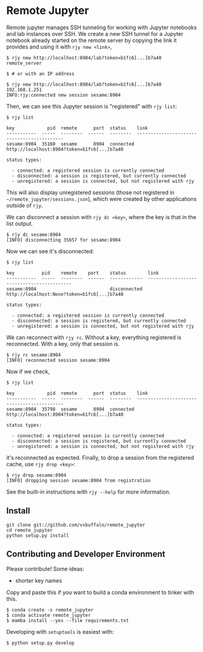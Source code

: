 # Remote Jupyter

Remote jupyter manages SSH tunneling for working with Jupyter 
notebooks and lab instances over SSH. We create a new SSH tunnel
for a Jupyter notebook already started on the remote server by 
copying the link it provides and using it with `rjy new <link>`,

    $ rjy new http://localhost:8904/lab?token=b1fc6[...]b7a40 remote_server

    $ # or with an IP address

    $ rjy new http://localhost:8904/lab?token=b1fc6[...]b7a40 192.168.1.251
    INFO:rjy:connected new session sesame:8904

Then, we can see this Jupyter session is "registered" with `rjy list`:

    $ rjy list

    key            pid  remote      port  status    link
    -----------  -----  --------  ------  --------  -------------------------------------------
    sesame:8904  35160  sesame      8904  connected  http://localhost:8904?token=b1fc6[...]b7a40
    
    status types:
    
      - connected: a registered session is currently connected
      - disconnected: a session is registered, but currently connected
      - unregistered: a session is connected, but not registered with rjy

This will also display unregistered sessions (those not registered in 
`~/remote_jupyter/sessions.json`), which were created by other applications 
outside of `rjy`.

We can disconnect a session with `rjy dc <key>`, where the key is 
that in the list output.

    $ rjy dc sesame:8904
    [INFO] disconnecting 35657 for sesame:8904

Now we can see it's disconnected:

    $ rjy list
    
    key          pid    remote    port    status        link
    -----------  -----  --------  ------  ------------  ------------------------------------------
    sesame:8904                           disconnected  http://localhost:None?token=b1fc6[...]b7a40
    
    status types:
    
      - connected: a registered session is currently connected
      - disconnected: a session is registered, but currently connected
      - unregistered: a session is connected, but not registered with rjy

We can reconnect with `rjy rc`. Without a key, everything registered is 
reconnected. With a key, only that session is.

    $ rjy rc sesame:8904
    [INFO] reconnected session sesame:8904

Now if we check,

    $ rjy list
    
    key            pid  remote      port  status    link
    -----------  -----  --------  ------  --------  -------------------------------------------
    sesame:8904  35798  sesame      8904  connected  http://localhost:8904?token=b1fc6[...]b7a40
    
    status types:
    
      - connected: a registered session is currently connected
      - disconnected: a session is registered, but currently connected
      - unregistered: a session is connected, but not registered with rjy

it's reconnected as expected. Finally, to drop a session from the registered cache,
use `rjy drop <key>`:

    $ rjy drop sesame:8904
    [INFO] dropping session sesame:8904 from registration

See the built-in instructions with `rjy --help` for more information.
    

## Install
    
    git clone git://github.com/vsbuffalo/remote_jupyter
    cd remote_jupyter
    python setup.py install


## Contributing and Developer Environment

Please contribute! Some ideas:

 - shorter key names

Copy and paste this if you want to build a conda environment to tinker with this.

    $ conda create -s remote_jupyter
    $ conda activate remote_jupyter
    $ mamba install --yes --file requirements.txt

Developing with `setuptools` is easiest with:

    $ python setup.py develop

